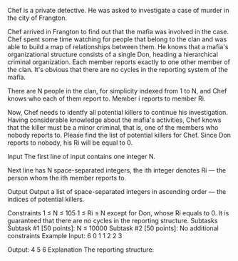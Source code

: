 Chef is a private detective. He was asked to investigate a case of murder in the city of Frangton.

Chef arrived in Frangton to find out that the mafia was involved in the case. Chef spent some time watching for people that belong to the clan and was able to build a map of relationships between them. He knows that a mafia's organizational structure consists of a single Don, heading a hierarchical criminal organization. Each member reports exactly to one other member of the clan. It's obvious that there are no cycles in the reporting system of the mafia.

There are N people in the clan, for simplicity indexed from 1 to N, and Chef knows who each of them report to. Member i reports to member Ri.

Now, Chef needs to identfy all potential killers to continue his investigation. Having considerable knowledge about the mafia's activities, Chef knows that the killer must be a minor criminal, that is, one of the members who nobody reports to. Please find the list of potential killers for Chef. Since Don reports to nobody, his Ri will be equal to 0.

Input
The first line of input contains one integer N.

Next line has N space-separated integers, the ith integer denotes Ri — the person whom the ith member reports to.

Output
Output a list of space-separated integers in ascending order — the indices of potential killers.

Constraints
1 ≤ N ≤ 105
1 ≤ Ri ≤ N except for Don, whose Ri equals to 0.
It is guaranteed that there are no cycles in the reporting structure.
Subtasks
Subtask #1 [50 points]: N ≤ 10000
Subtask #2 [50 points]: No additional constraints
Example
Input:
6
0 1 1 2 2 3

Output:
4 5 6
Explanation
The reporting structure:

